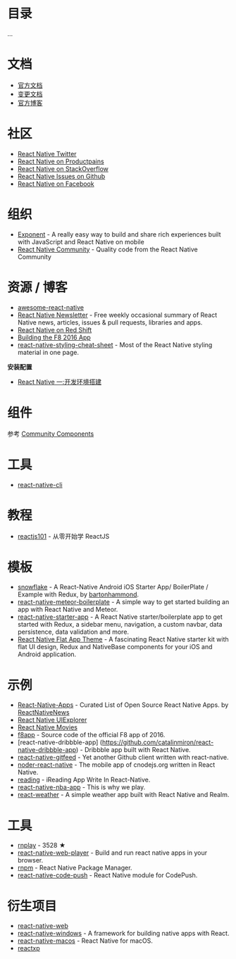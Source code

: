 # 目录
...

# 文档
- [官方文档](http://facebook.github.io/react-native/)
- [变更文档](https://github.com/facebook/react-native/releases)
- [官方博客](http://facebook.github.io/react-native/blog/)

# 社区
- [React Native Twitter](https://twitter.com/reactnative)
- [React Native on Productpains](https://productpains.com/product/react-native/)
- [React Native on StackOverflow](http://stackoverflow.com/questions/tagged/react-native)
- [React Native Issues on Github](https://github.com/facebook/react-native/issues)
- [React Native on Facebook](https://www.facebook.com/groups/react.native.community)

# 组织
- [Exponent](https://getexponent.com/) - A really easy way to build and share rich experiences built with JavaScript and React Native on mobile
- [React Native Community](https://github.com/react-native-community) - Quality code from the React Native Community

# 资源 / 博客
- [awesome-react-native](https://github.com/jondot/awesome-react-native)
- [React Native Newsletter](http://reactnative.cc/) - Free weekly occasional summary of React Native news, articles, issues & pull requests, libraries and apps.
- [React Native on Red Shift](https://shift.infinite.red/tagged/react-native)
- [Building the F8 2016 App](http://makeitopen.com/)
- [react-native-styling-cheat-sheet](https://github.com/vhpoet/react-native-styling-cheat-sheet) - Most of the React Native styling material in one page.

**安装配置**
- [React Native 一:开发环境搭建](http://blog.csdn.net/p106786860/article/details/51052299)

# 组件
参考 [Community Components](./js/community/README.md#组件)

# 工具
- [react-native-cli](https://github.com/facebook/react-native/tree/master/react-native-cli)

# 教程
- [reactjs101](https://github.com/kdchang/reactjs101) - 从零开始学 ReactJS

# 模板
- [snowflake](https://github.com/bartonhammond/snowflake) - A React-Native Android iOS Starter App/ BoilerPlate / Example with Redux, by [bartonhammond](https://github.com/bartonhammond).
- [react-native-meteor-boilerplate](https://github.com/spencercarli/react-native-meteor-boilerplate) - A simple way to get started building an app with React Native and Meteor.
- [react-native-starter-app](https://github.com/mcnamee/react-native-starter-app) - A React Native starter/boilerplate app to get started with Redux, a sidebar menu, navigation, a custom navbar, data persistence, data validation and more.
- [React Native Flat App Theme](https://strapmobile.com/react-native-flat-app-theme/) - A fascinating React Native starter kit with flat UI design, Redux and NativeBase components for your iOS and Android application.

# 示例
- [React-Native-Apps](https://github.com/ReactNativeNews/React-Native-Apps) - Curated List of Open Source React Native Apps. by [ReactNativeNews](https://github.com/ReactNativeNews)
- [React Native UIExplorer](https://github.com/facebook/react-native/tree/master/Examples/UIExplorer)
- [React Native Movies](https://github.com/facebook/react-native/tree/master/Examples/Movies)
- [f8app](https://github.com/fbsamples/f8app) - Source code of the official F8 app of 2016.
- [react-native-dribbble-app] (https://github.com/catalinmiron/react-native-dribbble-app) - Dribbble app built with React Native.
- [react-native-gitfeed](https://github.com/xiekw2010/react-native-gitfeed) - Yet another Github client written with react-native.
- [noder-react-native](https://github.com/soliury/noder-react-native) - The mobile app of cnodejs.org written in React Native.
- [reading](https://github.com/attentiveness/reading) - iReading App Write In React-Native.
- [react-native-nba-app](https://github.com/wwayne/react-native-nba-app) - This is why we play.
- [react-weather](https://github.com/stage88/react-weather) - A simple weather app built with React Native and Realm.

# 工具
- [rnplay](https://rnplay.org) - 3528 ★
- [react-native-web-player](https://github.com/dabbott/react-native-web-player) - Build and run react native apps in your browser.
- [rnpm](https://github.com/rnpm/rnpm) - React Native Package Manager.
- [react-native-code-push](https://github.com/Microsoft/react-native-code-push) - React Native module for CodePush.

# 衍生项目
- [react-native-web](https://github.com/necolas/react-native-web)
- [react-native-windows](https://github.com/ReactWindows/react-native-windows) - A framework for building native apps with React.
- [react-native-macos](https://github.com/ptmt/react-native-macos) - React Native for macOS.
- [reactxp](https://github.com/Microsoft/reactxp)

